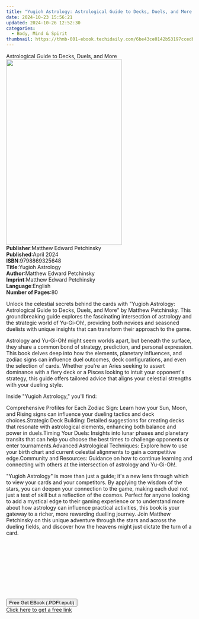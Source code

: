 ```yaml
---
title: "Yugioh Astrology: Astrological Guide to Decks, Duels, and More | Free Book"
date: 2024-10-23 15:56:21
updated: 2024-10-26 12:52:30
categories:
  - Body, Mind & Spirit
thumbnail: https://thmb-001-ebook.techidaily.com/6be43ce0142b53197ccedb2445348b60e3729a351b0f27ffddf241d9cdafeb07.jpg
---
```

<main id="book-container">
  <div class="flex flex-col">
    <div class="book-brief flex-1 py-6 px-4 sm:p-6 md:py-10 md:px-8">
      <!-- brief-->
      <div class="book-brief-main">
        Astrological Guide to Decks, Duels, and More
      </div>
    </div>
    <div
      class="book-meta-info flex-1 grid gap-4 col-start-1 col-end-3 row-start-1 sm:mb-6 sm:grid-cols-4 lg:gap-6 lg:col-start-2 lg:row-end-6 lg:row-span-6 lg:mb-0"
    >
      <div
        class="book-meta-info-left place-content-center mt-4 p-4 text-sm leading-6 col-start-2 col-span-2 dark:text-slate-400"
      >
        <img
          class="w-full h-500 object-cover rounded-lg sm:h-255 sm:col-span-2 lg:col-span-full"
          src="https://img-001-ebook.techidaily.com/86aecb4943f8c612c5fce43c37835da0b9364ddb8446e10b40d30e6271c3359a.jpg"
          alt=""
          width="312"
          height="500"
        />
      </div>
      <div
        class="book-meta-info-right mt-2 col-start-1 row-start-2 col-span-3 self-center"
      >
        <!-- meta data  -->
        <div class="flex flex-col px-4 md:px-8">
          <div class="flex-1">
            <strong>Publisher</strong>:<span class="px-2"
              >Matthew Edward Petchinsky</span
            >
          </div>
          <div class="flex-1">
            <strong>Published</strong>:<span class="px-2">April 2024</span>
          </div>
          <div class="flex-1">
            <strong>ISBN</strong>:<span class="px-2">9798869325648</span>
          </div>
          <div class="flex-1">
            <strong>Title</strong>:<span class="px-2">Yugioh Astrology</span>
          </div>
          <div class="flex-1">
            <strong>Author</strong>:<span class="px-2"
              >Matthew Edward Petchinsky</span
            >
          </div>
          <div class="flex-1">
            <strong>Imprint</strong>:<span class="px-2"
              >Matthew Edward Petchinsky</span
            >
          </div>
          <div class="flex-1">
            <strong>Language</strong>:<span class="px-2">English</span>
          </div>
          <div class="flex-1">
            <strong>Number of Pages</strong>:<span class="px-2">80</span>
          </div>
        </div>
      </div>
    </div>
    <div class="book-description flex-1 py-6 px-4 sm:p-6 md:py-10 md:px-8">
      <div class="book-description-main">
        <div accordion-content="" id="description">
          <p>
            Unlock the celestial secrets behind the cards with "Yugioh
            Astrology: Astrological Guide to Decks, Duels, and More" by Matthew
            Petchinsky. This groundbreaking guide explores the fascinating
            intersection of astrology and the strategic world of Yu-Gi-Oh!,
            providing both novices and seasoned duelists with unique insights
            that can transform their approach to the game.
          </p>
          <p>
            Astrology and Yu-Gi-Oh! might seem worlds apart, but beneath the
            surface, they share a common bond of strategy, prediction, and
            personal expression. This book delves deep into how the elements,
            planetary influences, and zodiac signs can influence duel outcomes,
            deck configurations, and even the selection of cards. Whether you're
            an Aries seeking to assert dominance with a fiery deck or a Pisces
            looking to intuit your opponent's strategy, this guide offers
            tailored advice that aligns your celestial strengths with your
            dueling style.
          </p>
          <p>Inside "Yugioh Astrology," you'll find:</p>
          <span style="color: var(--tw-prose-bold)"
            >Comprehensive Profiles for Each Zodiac Sign</span
          >: Learn how your Sun, Moon, and Rising signs can influence your
          dueling tactics and deck choices.<span
            style="color: var(--tw-prose-bold)"
            >Strategic Deck Building</span
          >: Detailed suggestions for creating decks that resonate with
          astrological elements, enhancing both balance and power in duels.<span
            style="color: var(--tw-prose-bold)"
            >Timing Your Duels</span
          >: Insights into lunar phases and planetary transits that can help you
          choose the best times to challenge opponents or enter
          tournaments.<span style="color: var(--tw-prose-bold)"
            >Advanced Astrological Techniques</span
          >: Explore how to use your birth chart and current celestial
          alignments to gain a competitive edge.<span
            style="color: var(--tw-prose-bold)"
            >Community and Resources</span
          >: Guidance on how to continue learning and connecting with others at
          the intersection of astrology and Yu-Gi-Oh!.
          <p>
            "Yugioh Astrology" is more than just a guide; it's a new lens
            through which to view your cards and your competitors. By applying
            the wisdom of the stars, you can deepen your connection to the game,
            making each duel not just a test of skill but a reflection of the
            cosmos. Perfect for anyone looking to add a mystical edge to their
            gaming experience or to understand more about how astrology can
            influence practical activities, this book is your gateway to a
            richer, more rewarding duelling journey. Join Matthew Petchinsky on
            this unique adventure through the stars and across the dueling
            fields, and discover how the heavens might just dictate the turn of
            a card.
          </p>
          <p><br /></p>
          <p><br /></p>
          <p><br /></p>
          <p><br /></p>
          <p><br /></p>
        </div>
        <div class="accordion-fader"></div>
      </div>
    </div>
    <div class="book-excerpts flex-1 py-6 px-4 sm:p-6 md:py-10 md:px-8"></div>
    <div
      class="book-about-author flex-1 py-6 px-4 sm:p-6 md:py-10 md:px-8"
    ></div>
    <div class="book-free-get flex-1 py-6 px-4 sm:p-6 md:py-10 md:px-8">
      <button
        id="btn-free-get"
        class="bg-blue-500 hover:bg-blue-700 text-white font-bold py-2 px-4 rounded"
      >
        Free Get EBook (.PDF/.epub)
      </button>
      <div id="countdown-display" class="px-2 text-lg mt-2"></div>
      <a
        id="free-link"
        class="hidden bg-blue-500 hover:bg-blue-700 text-white font-bold py-2 px-4 rounded"
        href="https://www.ebooks.com/en-us/book/211322981/yugioh-astrology-astrological-guide-to-decks-duels-and-more/matthew-edward-petchinsky/"
        target="_blank"
        >Click here to get a free link</a
      >
    </div>
    <script>
      let countdownTime = 0;
      let countdownInterval = null;
      document
        .getElementById('btn-free-get')
        .addEventListener('click', startCountdown);
      function startCountdown() {
        countdownTime = new Date().getTime() + 60000 * 3;
        countdownInterval = setInterval(updateCountdown, 1000);
        document.getElementById('btn-free-get').disabled = true;
        document
          .getElementById('btn-free-get')
          .classList.add('bg-gray-500', 'cursor-not-allowed');
      }
      function updateCountdown() {
        let currentTime = new Date().getTime();
        let timeLeft = countdownTime - currentTime;
        let secondsLeft = Math.floor(timeLeft / 1000);
        document.getElementById('countdown-display').innerHTML =
          `Remaining time: ${secondsLeft} seconds.`;
        if (secondsLeft <= 0) {
          clearInterval(countdownInterval);
          document.getElementById('btn-free-get').classList.add('hidden');
          document.getElementById('free-link').classList.remove('hidden');
          document.getElementById('countdown-display').innerHTML = '';
        }
      }
    </script>
  </div>
</main>
